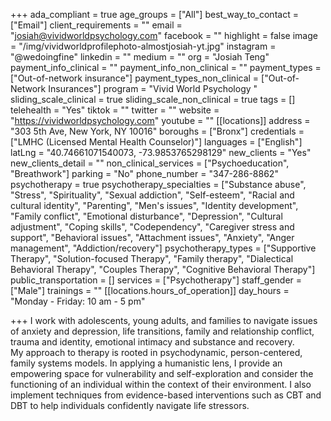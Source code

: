 +++
ada_compliant = true
age_groups = ["All"]
best_way_to_contact = ["Email"]
client_requirements = ""
email = "josiah@vividworldpsychology.com"
facebook = ""
highlight = false
image = "/img/vividworldprofilephoto-almostjosiah-yt.jpg"
instagram = "@wedoingfine"
linkedin = ""
medium = ""
org = "Josiah Teng"
payment_info_clinical = ""
payment_info_non_clinical = ""
payment_types = ["Out-of-network insurance"]
payment_types_non_clinical = ["Out-of-Network Insurances"]
program = "Vivid World Psychology "
sliding_scale_clinical = true
sliding_scale_non_clinical = true
tags = []
telehealth = "Yes"
tiktok = ""
twitter = ""
website = "https://vividworldpsychology.com"
youtube = ""
[[locations]]
address = "303 5th Ave, New York, NY 10016"
boroughs = ["Bronx"]
credentials = ["LMHC (Licensed Mental Health Counselor)"]
languages = ["English"]
latLng = "40.74661071540073, -73.9853765298129"
new_clients = "Yes"
new_clients_detail = ""
non_clinical_services = ["Psychoeducation", "Breathwork"]
parking = "No"
phone_number = "347-286-8862"
psychotherapy = true
psychotherapy_specialties = ["Substance abuse", "Stress", "Spirituality", "Sexual addiction", "Self-esteem", "Racial and cultural identity", "Parenting", "Men's issues", "Identity development", "Family conflict", "Emotional disturbance", "Depression", "Cultural adjustment", "Coping skills", "Codependency", "Caregiver stress and support", "Behavioral issues", "Attachment issues", "Anxiety", "Anger management", "Addiction/recovery"]
psychotherapy_types = ["Supportive Therapy", "Solution-focused Therapy", "Family therapy", "Dialectical Behavioral Therapy", "Couples Therapy", "Cognitive Behavioral Therapy"]
public_transportation = []
services = ["Psychotherapy"]
staff_gender = ["Male"]
trainings = ""
[[locations.hours_of_operation]]
day_hours = "Monday - Friday: 10 am - 5 pm"

+++
I work with adolescents, young adults, and families to navigate issues of anxiety and depression, life transitions, family and relationship conflict, trauma and identity, emotional intimacy and substance and recovery.   
My approach to therapy is rooted in psychodynamic, person-centered, family systems models. In applying a humanistic lens, I provide an empowering space for vulnerability and self-exploration and consider the functioning of an individual within the context of their environment. I also implement techniques from evidence-based interventions such as CBT and DBT to help individuals confidently navigate life stressors.